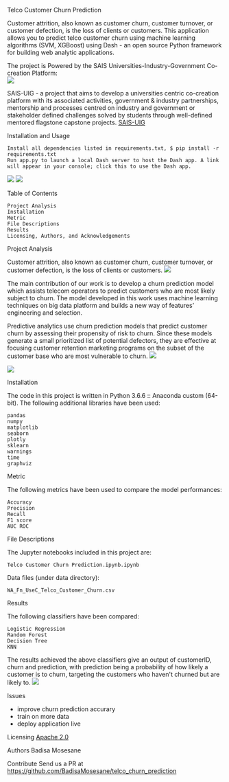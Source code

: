 Telco Customer Churn Prediction

Customer attrition, also known as customer churn, customer turnover, or customer defection, is the loss of clients or customers. This application allows you to predict telco customer churn using machine learning algorithms (SVM, XGBoost) using Dash - an open source Python framework for building web analytic applications.

The project is Powered by the SAIS Universities-Industry-Government Co-creation Platform:  
![](images/UIG_logo.png)

SAIS-UIG - a project that aims  to  develop  a  universities  centric  co-creation  platform  with  its  associated   activities,   government   &   industry   partnerships,   mentorship   and   processes centred on industry and government or stakeholder defined challenges solved by students through well-defined mentored flagstone capstone projects.
[SAIS-UIG](https://www.saisprogramme.org/storage/app/media/projects/Universities%20Industries%20Government.pdf)

Installation and Usage

    Install all dependencies listed in requirements.txt, $ pip install -r requirements.txt
    Run app.py to launch a local Dash server to host the Dash app. A link will appear in your console; click this to use the Dash app.

![](images/uig_churn.png)
![](images/churn_app.png)



Table of Contents

    Project Analysis
    Installation
    Metric
    File Descriptions
    Results
    Licensing, Authors, and Acknowledgements

Project Analysis

Customer attrition, also known as customer churn, customer turnover, or customer defection, is the loss of clients or customers.
![](images/churn.jpeg)

The main contribution of our work is to develop a churn prediction model which assists telecom operators to predict customers who are most likely subject to churn. The model developed in this work uses machine learning techniques on big data platform and builds a new way of features’ engineering and selection.

Predictive analytics use churn prediction models that predict customer churn by assessing their propensity of risk to churn. Since these models generate a small prioritized list of potential defectors, they are effective at focusing customer retention marketing programs on the subset of the customer base who are most vulnerable to churn.
![](images/correlation.png)

![](images/features.png)


Installation

The code in this project is written in Python 3.6.6 :: Anaconda custom (64-bit). The following additional libraries have been used:

    pandas
    numpy
    matplotlib
    seaborn
    plotly
    sklearn
    warnings
    time
    graphviz
  

Metric

The following metrics have been used to compare the model performances:

    Accuracy
    Precision
    Recall
    F1 score
    AUC ROC

File Descriptions

The Jupyter notebooks included in this project are:

    Telco Customer Churn Prediction.ipynb.ipynb

Data files (under data directory):

    WA_Fn_UseC_Telco_Customer_Churn.csv

Results

The following classifiers have been compared:

    Logistic Regression
    Random Forest
    Decision Tree
    KNN
    

The results achieved the above classifiers give an output of customerID, churn and prediction, with prediction being a probability of how likely a customer is to churn, targeting the customers who haven't churned but are likely to.
![](images/predictions.png)


Issues
* improve churn prediction accurary
* train on more data
* deploy application live

Licensing
[Apache 2.0](https://www.apache.org/licenses/LICENSE-2.0)

Authors
Badisa Mosesane 

Contribute 
Send us a PR at https://github.com/BadisaMosesane/telco_churn_prediction
